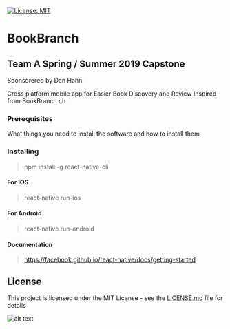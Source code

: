 [![License: MIT](https://img.shields.io/badge/License-MIT-yellow.svg)](https://opensource.org/licenses/MIT)
# BookBranch
## Team A Spring / Summer 2019 Capstone
Sponsorered by Dan Hahn

Cross platform mobile app for Easier Book Discovery and Review
Inspired from BookBranch.ch


### Prerequisites

What things you need to install the software and how to install them

### Installing
>npm install -g react-native-cli

#### For IOS
>react-native run-ios
#### For Android
>react-native run-android


#### Documentation 
>https://facebook.github.io/react-native/docs/getting-started

## License

This project is licensed under the MIT License - see the [LICENSE.md](LICENSE.md) file for details

![alt text](images/1.png "Logo Title Text 1")

